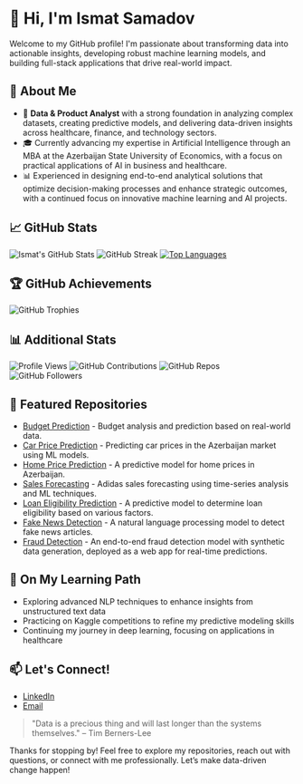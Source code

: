 # 👋 Hi, I'm Ismat Samadov

Welcome to my GitHub profile! I'm passionate about transforming data into actionable insights, developing robust machine learning models, and building full-stack applications that drive real-world impact.

## 🚀 About Me
- 💼 **Data & Product Analyst** with a strong foundation in analyzing complex datasets, creating predictive models, and delivering data-driven insights across healthcare, finance, and technology sectors.
- 🎓 Currently advancing my expertise in Artificial Intelligence through an MBA at the Azerbaijan State University of Economics, with a focus on practical applications of AI in business and healthcare.
- 📊 Experienced in designing end-to-end analytical solutions that optimize decision-making processes and enhance strategic outcomes, with a continued focus on innovative machine learning and AI projects.

## 📈 GitHub Stats
![Ismat's GitHub Stats](https://github-readme-stats.vercel.app/api?username=Ismat-Samadov&show_icons=true&theme=radical)
![GitHub Streak](https://github-readme-streak-stats.herokuapp.com/?user=Ismat-Samadov&theme=radical)
[![Top Languages](https://github-readme-stats.vercel.app/api/top-langs/?username=Ismat-Samadov&layout=compact&theme=radical)](https://github.com/anuraghazra/github-readme-stats)

## 🏆 GitHub Achievements
![GitHub Trophies](https://github-profile-trophy.vercel.app/?username=Ismat-Samadov&theme=radical&no-frame=true&margin-w=5)

## 📊 Additional Stats
![Profile Views](https://komarev.com/ghpvc/?username=Ismat-Samadov&color=blueviolet)
![GitHub Contributions](https://img.shields.io/badge/Contributions-100%2B-brightgreen)
![GitHub Repos](https://img.shields.io/badge/Repositories-30%2B-blue)
![GitHub Followers](https://img.shields.io/badge/Followers-500%2B-yellow)

## 📂 Featured Repositories
- [Budget Prediction](https://github.com/Ismat-Samadov/Budget_Prediction) - Budget analysis and prediction based on real-world data.
- [Car Price Prediction](https://github.com/Ismat-Samadov/Car_Price_Prediction) - Predicting car prices in the Azerbaijan market using ML models.
- [Home Price Prediction](https://github.com/Ismat-Samadov/Home_Price_Prediciton) - A predictive model for home prices in Azerbaijan.
- [Sales Forecasting](https://github.com/Ismat-Samadov/Sales_Forecasting) - Adidas sales forecasting using time-series analysis and ML techniques.
- [Loan Eligibility Prediction](https://github.com/Ismat-Samadov/Loan_Eligiblity) - A predictive model to determine loan eligibility based on various factors.
- [Fake News Detection](https://github.com/Ismat-Samadov/Fake_News_Detection) - A natural language processing model to detect fake news articles.
- [Fraud Detection](https://github.com/Ismat-Samadov/fraud_detection) - An end-to-end fraud detection model with synthetic data generation, deployed as a web app for real-time predictions.

## 🌱 On My Learning Path
- Exploring advanced NLP techniques to enhance insights from unstructured text data
- Practicing on Kaggle competitions to refine my predictive modeling skills
- Continuing my journey in deep learning, focusing on applications in healthcare

## 📫 Let's Connect!
- [LinkedIn](https://www.linkedin.com/in/ismatsamadov)
- [Email](mailto:ismetsemedov@gmail.com)

> "Data is a precious thing and will last longer than the systems themselves." – Tim Berners-Lee

Thanks for stopping by! Feel free to explore my repositories, reach out with questions, or connect with me professionally. Let’s make data-driven change happen!

